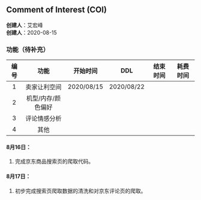 ## Comment of Interest (COI)
**创建人**：艾宏峰<br>
**创建人**：2020-08-15<br>


### 功能（待补充）

|编号|功能|开始时间|DDL|结束时间|耗费时间|
|:---:|:---:|:---:|:---:|:---:|:---:|
|1|卖家让利空间|2020/08/15|2020/08/22|||
|2|机型/内存/颜色偏好|||||
|3|评论情感分析|||||
|4|其他|||||

#### 8月16日：
1. 完成京东商品搜索页的爬取代码。

#### 8月17日：
1. 初步完成搜索页爬取数据的清洗和对京东评论页的爬取。
